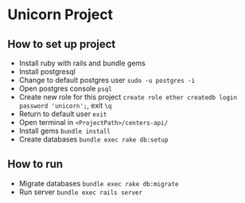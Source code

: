 # Unicorn Project

## How to set up project

- Install ruby with rails and bundle gems
- Install postgresql
- Change to default postgres user `sudo -u postgres -i`
- Open postgres console `psql`
- Create new role for this project `create role ether createdb login password 'unicorn';`, exit `\q`
- Return to default user `exit`
- Open terminal in `<ProjectPath>/centers-api/`
- Install gems `bundle install`
- Create databases `bundle exec rake db:setup`

## How to run

- Migrate databases `bundle exec rake db:migrate`
- Run server `bundle exec rails server`